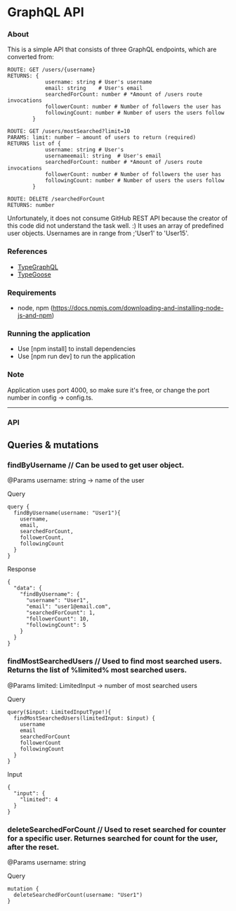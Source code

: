 # GraphQL API 

### About
This is a simple API that consists of three GraphQL endpoints, which are converted from:
```
ROUTE: GET /users/{username}
RETURNS: {
            username: string # User's username
            email: string    # User's email
            searchedForCount: number # *Amount of /users route invocations
            followerCount: number # Number of followers the user has
            followingCount: number # Number of users the users follow
        }

ROUTE: GET /users/mostSearched?limit=10
PARAMS: limit: number – amount of users to return (required)
RETURNS list of {
            username: string # User's 
            usernameemail: string  # User's email
            searchedForCount: number # *Amount of /users route invocations
            followerCount: number # Number of followers the user has
            followingCount: number # Number of users the users follow
        }

ROUTE: DELETE /searchedForCount
RETURNS: number  
```
Unfortunately, it does not consume GitHub REST API because the creator of this code did not understand the task well. :) It uses 
an array of predefined user objects. Usernames are in range from ;'User1' to 'User15'. 

### References
* [TypeGraphQL](https://typegraphql.com/)
* [TypeGoose](https://typegoose.github.io/typegoose/)

### Requirements
 - node, npm (https://docs.npmjs.com/downloading-and-installing-node-js-and-npm)

### Running the application
 - Use [npm install] to install dependencies
 - Use [npm run dev] to run the application

### Note
Application uses port 4000, so make sure it's free, or change the port number in 
config -> config.ts.

---

### API

## Queries & mutations

### findByUsername // Can be used to get user object.
@Params
username: string -> name of the user

Query
```
query {
  findByUsername(username: "User1"){
    username,
    email,
    searchedForCount,
    followerCount,
    followingCount
  }
}
```

Response
```
{
  "data": {
    "findByUsername": {
      "username": "User1",
      "email": "user1@email.com",
      "searchedForCount": 1,
      "followerCount": 10,
      "followingCount": 5
    }
  }
}
```

### findMostSearchedUsers // Used to find most searched users. Returns the list of %limited% most searched users.
@Params
limited: LimitedInput -> number of most searched users

Query
```
query($input: LimitedInputType!){
  findMostSearchedUsers(limitedInput: $input) {
    username
    email
    searchedForCount
    followerCount
    followingCount
  }
}
```
Input
```
{
  "input": { 
    "limited": 4
  }
}
```

### deleteSearchedForCount // Used to reset searched for counter for a specific user. Returnes searched for count for the user, after the reset. 
@Params
username: string

Query
```
mutation {
  deleteSearchedForCount(username: "User1")
}
```
